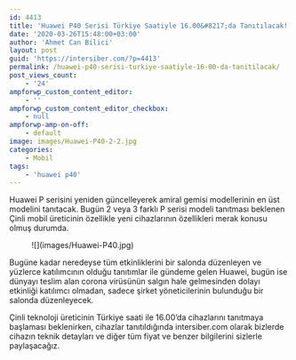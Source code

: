 ```yaml
---
id: 4413
title: 'Huawei P40 Serisi Türkiye Saatiyle 16.00&#8217;da Tanıtılacak!'
date: '2020-03-26T15:48:00+03:00'
author: 'Ahmet Can Bilici'
layout: post
guid: 'https://intersiber.com/?p=4413'
permalink: /huawei-p40-serisi-turkiye-saatiyle-16-00-da-tanitilacak/
post_views_count:
    - '24'
ampforwp_custom_content_editor:
    - ''
ampforwp_custom_content_editor_checkbox:
    - null
ampforwp-amp-on-off:
    - default
image: images/Huawei-P40-2-2.jpg
categories:
    - Mobil
tags:
    - 'huawei p40'
---
```


Huawei P serisini yeniden güncelleyerek amiral gemisi modellerinin en üst modelini tanıtacak. Bugün 2 veya 3 farklı P serisi modeli tanıtması beklenen Çinli mobil üreticinin özellikle yeni cihazlarının özellikleri merak konusu olmuş durumda.

<figure class="wp-block-image size-full">![](images/Huawei-P40.jpg)</figure>Bugüne kadar neredeyse tüm etkinliklerini bir salonda düzenleyen ve yüzlerce katılımcının olduğu tanıtımlar ile gündeme gelen Huawei, bugün ise dünyayı teslim alan corona virüsünün salgın hale gelmesinden dolayı etkinliği katılımcı olmadan, sadece şirket yöneticilerinin bulunduğu bir salonda düzenleyecek.

Çinli teknoloji üreticinin Türkiye saati ile 16.00’da cihazlarını tanıtmaya başlaması beklenirken, cihazlar tanıtıldığında intersiber.com olarak bizlerde cihazın teknik detayları ve diğer tüm fiyat ve benzer bilgilerini sizlerle paylaşacağız.